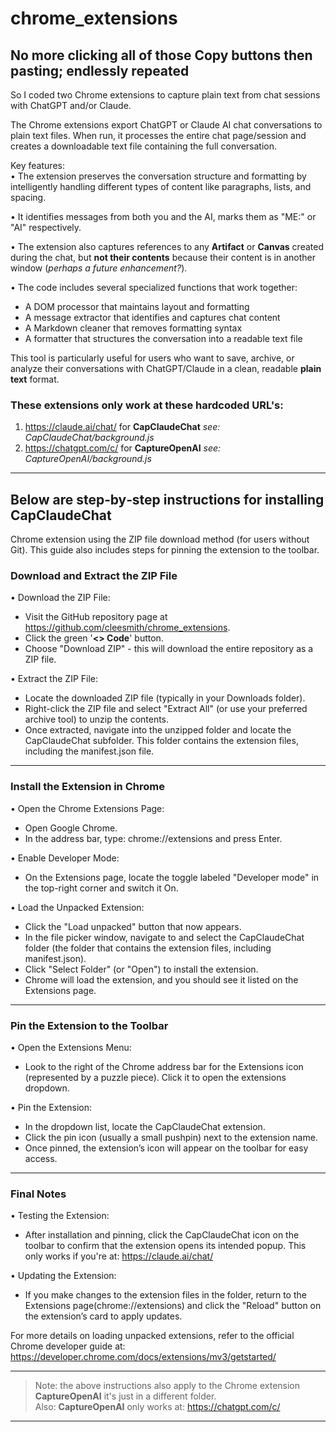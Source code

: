 # chrome_extensions

## No more clicking all of those Copy buttons then pasting; endlessly repeated

So I coded two Chrome extensions to capture plain text from chat
sessions with ChatGPT and/or Claude.

The Chrome extensions export ChatGPT or Claude AI chat conversations to plain
text files. When run, it processes the entire chat page/session and
creates a downloadable text file containing the full conversation.

Key features:<br>
• The extension preserves the conversation structure and formatting by
intelligently handling different types of content like paragraphs,
lists, and spacing. 

• It identifies messages from both you and the AI, marks them as 
"ME:" or "AI" respectively. 

• The extension also captures references to any **Artifact** or **Canvas**
created during the chat, but **not their contents** because their content is in another window (*perhaps a future enhancement?*).

• The code includes several specialized functions that work together:
- A DOM processor that maintains layout and formatting
- A message extractor that identifies and captures chat content
- A Markdown cleaner that removes formatting syntax
- A formatter that structures the conversation into a readable text file

This tool is particularly useful for users who want to save, archive,
or analyze their conversations with ChatGPT/Claude in a clean,
readable **plain text** format.


### These extensions only work at these hardcoded URL's:
1. https://claude.ai/chat/ for **CapClaudeChat** *see: CapClaudeChat/background.js*
2. https://chatgpt.com/c/ for **CaptureOpenAI** *see: CaptureOpenAI/background.js*

---

## Below are step‐by‐step instructions for installing **CapClaudeChat**
Chrome extension using the ZIP file download method (for users
without Git). This guide also includes steps for pinning the
extension to the toolbar.


### Download and Extract the ZIP File

• Download the ZIP File: 
- Visit the GitHub repository page at https://github.com/cleesmith/chrome_extensions. 
- Click the green '**<> Code**' button. 
- Choose "Download ZIP" - this will download the entire repository as a ZIP file.

• Extract the ZIP File: 
- Locate the downloaded ZIP file (typically in your Downloads folder). 
- Right-click the ZIP file and select "Extract All" (or use your
  preferred archive tool) to unzip the contents. 
- Once extracted, navigate into the unzipped folder and locate the
  CapClaudeChat subfolder. This folder contains the extension files,
  including the manifest.json file.

---

### Install the Extension in Chrome

• Open the Chrome Extensions Page: 
- Open Google Chrome. 
- In the address bar, type: chrome://extensions and press Enter.

• Enable Developer Mode: 
- On the Extensions page, locate the toggle labeled "Developer mode"
  in the top-right corner and switch it On.

• Load the Unpacked Extension: 
- Click the "Load unpacked" button that now appears. 
- In the file picker window, navigate to and select the CapClaudeChat
  folder (the folder that contains the extension files, including
  manifest.json). 
- Click "Select Folder" (or "Open") to install the extension. 
- Chrome will load the extension, and you should see it listed on the
  Extensions page.

---

### Pin the Extension to the Toolbar

• Open the Extensions Menu: 
- Look to the right of the Chrome address bar for the Extensions icon
  (represented by a puzzle piece). Click it to open the extensions
  dropdown.

• Pin the Extension: 
- In the dropdown list, locate the CapClaudeChat extension. 
- Click the pin icon (usually a small pushpin) next to the extension
  name. 
- Once pinned, the extension’s icon will appear on the toolbar for
  easy access.

---

### Final Notes

• Testing the Extension: 
- After installation and pinning, click the CapClaudeChat icon on the
  toolbar to confirm that the extension opens its intended popup.
  This only works if you're at: https://claude.ai/chat/

• Updating the Extension: 
- If you make changes to the extension files in the folder, return to
  the Extensions page(chrome://extensions) and click the "Reload"
  button on the extension’s card to apply updates.


For more details on loading unpacked extensions, refer to the official
Chrome developer guide at:
https://developer.chrome.com/docs/extensions/mv3/getstarted/

---

> Note: the above instructions also apply to the Chrome extension **CaptureOpenAI** it's just in a different folder.<br>Also: **CaptureOpenAI** only works at: https://chatgpt.com/c/

---
